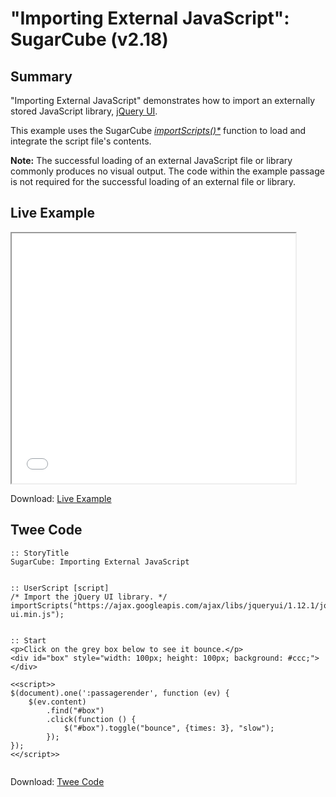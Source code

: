 # "Importing External JavaScript": SugarCube (v2.18)

## Summary

"Importing External JavaScript" demonstrates how to import an externally stored JavaScript library, [jQuery UI](https://jqueryui.com/).

This example uses the SugarCube *[importScripts()*](http://www.motoslave.net/sugarcube/2/docs/functions.html#importscripts)* function to load and integrate the script file's contents.

<div class="alertbox information"><strong>Note:</strong> The successful loading of an external JavaScript file or library commonly produces no visual output. The code within the example passage is not required for the successful loading of an external file or library.</div>


## Live Example

<section>
<iframe src="sugarcube_importexternaljs_example.html" height=400 width=90%></iframe>


Download: <a href="sugarcube_importexternaljs_example.html" target="_blank">Live Example</a>
</section>

## Twee Code

```
:: StoryTitle
SugarCube: Importing External JavaScript


:: UserScript [script]
/* Import the jQuery UI library. */
importScripts("https://ajax.googleapis.com/ajax/libs/jqueryui/1.12.1/jquery-ui.min.js");


:: Start
<p>Click on the grey box below to see it bounce.</p>
<div id="box" style="width: 100px; height: 100px; background: #ccc;"></div>

<<script>>
$(document).one(':passagerender', function (ev) {
	$(ev.content)
		.find("#box")
		.click(function () {
			$("#box").toggle("bounce", {times: 3}, "slow");
		});
});
<</script>>


```

Download: <a href="sugarcube_importexternaljs_twee.txt" target="_blank">Twee Code</a>
